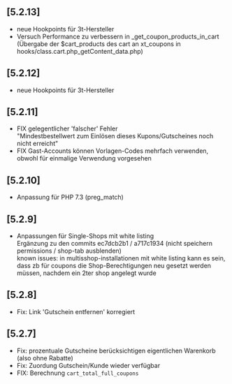 ## [5.2.13]
- neue Hookpoints für 3t-Hersteller
- Versuch Performance zu verbessern in _get_coupon_products_in_cart  
  (Übergabe der $cart_products des cart an xt_coupons in hooks/class.cart.php_getContent_data.php)

## [5.2.12]
- neue Hookpoints für 3t-Hersteller

## [5.2.11]
- FIX gelegentlicher 'falscher' Fehler \
  "Mindestbestellwert zum Einlösen dieses Kupons/Gutscheines noch nicht erreicht"
- FIX Gast-Accounts können Vorlagen-Codes mehrfach verwenden, obwohl für einmalige Verwendung vorgesehen

## [5.2.10]
- Anpassung für PHP 7.3 (preg_match)

## [5.2.9]
- Anpassungen für Single-Shops mit white listing\
  Ergänzung zu den commits ec7dcb2b1 / a717c1934  (nicht speichern permissions / shop-tab ausblenden)\
  known issues: in multisshop-installationen mit white listing kann es sein,\
  dass zb für coupons die Shop-Berechtigungen neu gesetzt werden müssen, nachdem ein 2ter shop angelegt wurde

## [5.2.8]
- Fix: Link 'Gutschein entfernen' korregiert

## [5.2.7]
- Fix: prozentuale Gutscheine berücksichtigen eigentlichen Warenkorb (also ohne Rabatte)
- Fix: Zuordung Gutschein/Kunde wieder verfügbar
- FIX: Berechnung ```cart_total_full_coupons```